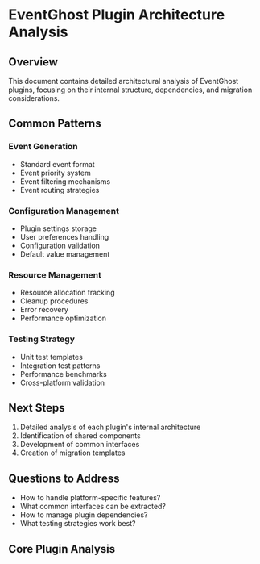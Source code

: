# EventGhost Plugin Architecture Analysis

## Overview
This document contains detailed architectural analysis of EventGhost plugins, focusing on their internal structure, dependencies, and migration considerations.


## Common Patterns
### Event Generation
- Standard event format
- Event priority system
- Event filtering mechanisms
- Event routing strategies

### Configuration Management
- Plugin settings storage
- User preferences handling
- Configuration validation
- Default value management

### Resource Management
- Resource allocation tracking
- Cleanup procedures
- Error recovery
- Performance optimization

### Testing Strategy
- Unit test templates
- Integration test patterns
- Performance benchmarks
- Cross-platform validation

## Next Steps
1. Detailed analysis of each plugin's internal architecture
2. Identification of shared components
3. Development of common interfaces
4. Creation of migration templates

## Questions to Address
- How to handle platform-specific features?
- What common interfaces can be extracted?
- How to manage plugin dependencies?
- What testing strategies work best?



## Core Plugin Analysis



